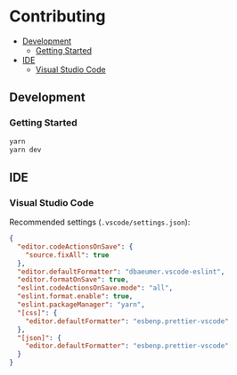 # Contributing

- [Development](#development)
  - [Getting Started](#getting-started)
- [IDE](#ide)
  - [Visual Studio Code](#visual-studio-code)

## Development

### Getting Started

```sh
yarn
yarn dev
```

## IDE

### Visual Studio Code

Recommended settings (`.vscode/settings.json`):

```json
{
  "editor.codeActionsOnSave": {
    "source.fixAll": true
  },
  "editor.defaultFormatter": "dbaeumer.vscode-eslint",
  "editor.formatOnSave": true,
  "eslint.codeActionsOnSave.mode": "all",
  "eslint.format.enable": true,
  "eslint.packageManager": "yarn",
  "[css]": {
    "editor.defaultFormatter": "esbenp.prettier-vscode"
  },
  "[json]": {
    "editor.defaultFormatter": "esbenp.prettier-vscode"
  }
}
```
